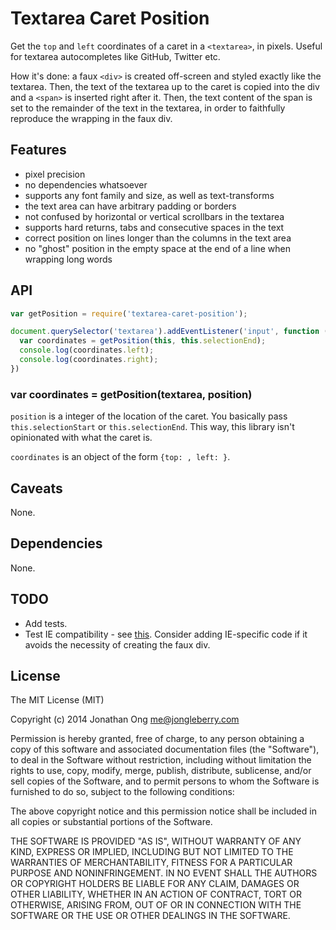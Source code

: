 # Textarea Caret Position

Get the `top` and `left` coordinates of a caret in a `<textarea>`, in pixels.
Useful for textarea autocompletes like GitHub, Twitter etc.

How it's done: a faux `<div>` is created off-screen and styled exactly like the
textarea. Then, the text of the textarea up to the caret is copied into the div
and a `<span>` is inserted right after it. Then, the text content of the span is
set to the remainder of the text in the textarea, in order to faithfully 
reproduce the wrapping in the faux div.

## Features

* pixel precision
* no dependencies whatsoever
* supports any font family and size, as well as text-transforms
* the text area can have arbitrary padding or borders
* not confused by horizontal or vertical scrollbars in the textarea
* supports hard returns, tabs and consecutive spaces in the text
* correct position on lines longer than the columns in the text area
* no "ghost" position in the empty space at the end of a line when wrapping long words


## API

```js
var getPosition = require('textarea-caret-position');

document.querySelector('textarea').addEventListener('input', function () {
  var coordinates = getPosition(this, this.selectionEnd);
  console.log(coordinates.left);
  console.log(coordinates.right);
})
```

### var coordinates = getPosition(textarea, position)

`position` is a integer of the location of the caret. You basically pass `this.selectionStart` or `this.selectionEnd`. This way, this library isn't opinionated with what the caret is.

`coordinates` is an object of the form `{top: , left: }`.

## Caveats

None.

## Dependencies

None.

## TODO

* Add tests.
* Test IE compatibility - see [this](http://stackoverflow.com/questions/16212871/get-the-offset-position-of-the-caret-in-a-textarea-in-pixels). Consider adding IE-specific code if it avoids the necessity of creating the faux div.

## License

The MIT License (MIT)

Copyright (c) 2014 Jonathan Ong me@jongleberry.com

Permission is hereby granted, free of charge, to any person obtaining a copy of this software and associated documentation files (the "Software"), to deal in the Software without restriction, including without limitation the rights to use, copy, modify, merge, publish, distribute, sublicense, and/or sell copies of the Software, and to permit persons to whom the Software is furnished to do so, subject to the following conditions:

The above copyright notice and this permission notice shall be included in all copies or substantial portions of the Software.

THE SOFTWARE IS PROVIDED "AS IS", WITHOUT WARRANTY OF ANY KIND, EXPRESS OR IMPLIED, INCLUDING BUT NOT LIMITED TO THE WARRANTIES OF MERCHANTABILITY, FITNESS FOR A PARTICULAR PURPOSE AND NONINFRINGEMENT. IN NO EVENT SHALL THE AUTHORS OR COPYRIGHT HOLDERS BE LIABLE FOR ANY CLAIM, DAMAGES OR OTHER LIABILITY, WHETHER IN AN ACTION OF CONTRACT, TORT OR OTHERWISE, ARISING FROM, OUT OF OR IN CONNECTION WITH THE SOFTWARE OR THE USE OR OTHER DEALINGS IN THE SOFTWARE.

